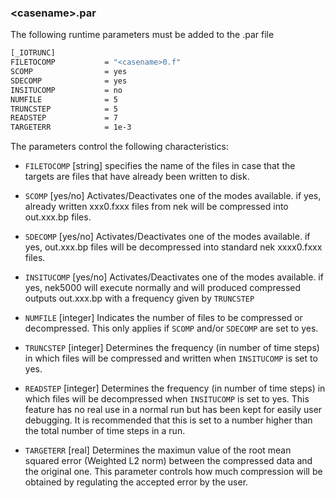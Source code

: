 ### \<casename\>.par

The following runtime parameters must be added to the <casename>.par file
```sh
[_IOTRUNC]
FILETOCOMP           = "<casename>0.f"
SCOMP                = yes
SDECOMP              = yes
INSITUCOMP           = no
NUMFILE              = 5
TRUNCSTEP            = 5
READSTEP             = 7
TARGETERR            = 1e-3
```

The parameters control the following characteristics:

* ```FILETOCOMP``` [string] specifies the name of the files in case that the targets are files that have already been written to disk. 

* ```SCOMP``` [yes/no] Activates/Deactivates one of the modes available. 
  if yes, already written xxx0.fxxx files from nek will be compressed into out.xxx.bp files.

* ```SDECOMP``` [yes/no] Activates/Deactivates one of the modes available. 
  if yes, out.xxx.bp files will be decompressed into standard nek xxxx0.fxxx files.
  
* ```INSITUCOMP``` [yes/no] Activates/Deactivates one of the modes available. 
  if yes, nek5000 will execute normally and will produced compressed outputs out.xxx.bp with a frequency given by ```TRUNCSTEP```

* ```NUMFILE``` [integer] Indicates the number of files to be compressed or decompressed. This only applies if ```SCOMP``` and/or ```SDECOMP``` are set to yes.

* ```TRUNCSTEP``` [integer] Determines the frequency (in number of time steps) in which files will be compressed and written when ```INSITUCOMP``` is set to yes.

* ```READSTEP``` [integer] Determines the frequency (in number of time steps) in which files will be decompressed when ```INSITUCOMP``` is set to yes.
  This feature has no real use in a normal run but has been kept for easily user debugging. 
  It is recommended that this is set to a number higher than the total number of time steps in a run. 

* ```TARGETERR``` [real] Determines the maximun value of the root mean squared error (Weighted L2 norm) between the compressed data and the original one. 
  This parameter controls how much compression will be obtained by regulating the accepted error by the user.
